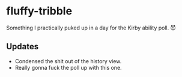 # fluffy-tribble

Something I practically puked up in a day for the Kirby ability poll. :smiling_imp:

## Updates

* Condensed the shit out of the history view.
* Really gonna fuck the poll up with this one.

